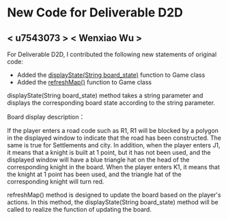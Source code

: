 # New Code for Deliverable D2D

## < u7543073 > < Wenxiao Wu >

For Deliverable D2D, I contributed the following new statements of original code:

- Added the [displayState(String board_state)](https://gitlab.cecs.anu.edu.au/u7545926/comp1110-ass2/-/blob/main/src/comp1110/ass2/gui/Game.java#L338-366) function to Game class
-  Added the [refreshMap()](https://gitlab.cecs.anu.edu.au/u7545926/comp1110-ass2/-/blob/main/src/comp1110/ass2/gui/Game.java#L253-255) function to Game class

displayState(String board_state) method takes a string parameter and displays the corresponding board state according to the string parameter.

Board display description：

If the player enters a road code such as R1, R1 will be blocked by a polygon in the displayed window to indicate that the road has been constructed. The same is true for Settlements and city. In addition, when the player enters J1, it means that a knight is built at 1 point, but it has not been used, and the displayed window will have a blue triangle hat on the head of the corresponding knight in the board. When the player enters K1, it means that the knight at 1 point has been used, and the triangle hat of the corresponding knight will turn red.

refreshMap() method is designed to update the board based on the player's actions. In this method, the displayState(String board_state) method will be called to realize the function of updating the board.
